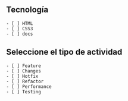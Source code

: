 ## Tecnología
    - [ ] HTML
    - [ ] CSS3
    - [ ] docs

## Seleccione el tipo de actividad

    - [ ] Feature
    - [ ] Changes
    - [ ] Hotfix
    - [ ] Refactor
    - [ ] Performance
    - [ ] Testing

